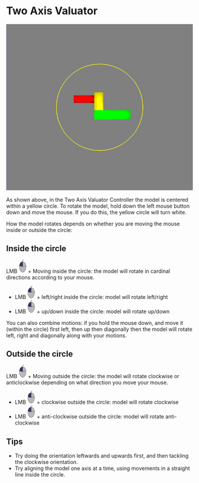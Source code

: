 # Two Axis Valuator

![Screenshot showing the Two Axis Valuator Controller](images/two_axis_valuator.png)

As shown above, in the Two Axis Valuator Controller the model is centered within a yellow circle. To rotate the model, hold down the left mouse button down and move the mouse. If you do this, the yellow circle will turn white.

How the model rotates depends on whether you are moving the mouse inside or outside the circle:

## Inside the circle
<span class="instruction">LMB ![Left Mouse Button](images/LMB_click.png) + Moving inside the circle</span>: the model will rotate in cardinal directions according to your mouse.

- <span class="instruction">LMB ![Left Mouse Button](images/LMB_click.png) + left/right inside the circle</span>: model will rotate left/right
- <span class="instruction">LMB ![Left Mouse Button](images/LMB_click.png) + up/down inside the circle</span>: model will rotate up/down

You can also combine motions: if you hold the mouse down, and move it (within the circle) first left, then up then diagonally then the model will rotate left, right and diagonally along with your motions. 

## Outside the circle
<span class="instruction">LMB ![Left Mouse Button](images/LMB_click.png) + Moving outside the circle</span>: the model will rotate clockwise or anticlockwise depending on what direction you move your mouse.

- <span class="instruction">LMB ![Left Mouse Button](images/LMB_click.png) + clockwise outside the circle</span>: model will rotate clockwise
- <span class="instruction">LMB ![Left Mouse Button](images/LMB_click.png) + anti-clockwise outside the circle</span>: model will rotate anti-clockwise


## Tips

- Try doing the orientation leftwards and upwards first, and then tackling the clockwise orientation.
- Try aligning the model one axis at a time, using movements in a straight line inside the circle.
